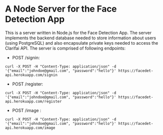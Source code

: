 # A Node Server for the Face Detection App

This is a server written in Node.js for the Face Detection App. The server implements the backend database
needed to store information about users (using PostgreSQL) and also encapsulate private keys needed to
access the Clarifai API. The server is comprised of following endpoints:

- POST /signin:

`curl -X POST -H "Content-Type: application/json" -d '{"email":"johndoe@gmail.com", "password":"hello"}' https://facedet-api.herokuapp.com/signin`

- POST /register:

`curl -X POST -H "Content-Type: application/json" -d '{"email":"johndoe@gmail.com", "password":"hello"}' https://facedet-api.herokuapp.com/register`

- POST /image :

`curl -X POST -H "Content-Type: application/json" -d '{"email":"johndoe@gmail.com", "password":"hello"}' https://facedet-api.herokuapp.com/image`
